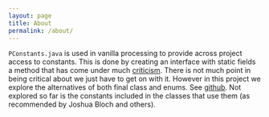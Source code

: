 ```yaml
---
layout: page
title: About
permalink: /about/
---
```


`PConstants.java` is used in vanilla processing to provide across project access to constants. This is done by creating an interface with static fields a method that has come under much [criticism][criticism]. There is not much point in being critical about we just have to get on with it. However in this project we explore the alternatives of both final class and enums. See [github][distro]. Not explored so far is the constants included in the classes that use them (as recommended by Joshua Bloch and others).

[jruby_art]: https://ruby-processing.github.io/index.html
[propane]:https://ruby-processing.github.io/propane/
[criticism]:https://stackoverflow.com/questions/320588/interfaces-with-static-fields-in-java-for-sharing-constants
[distro]:https://github.com/ruby-processing/PConstants
